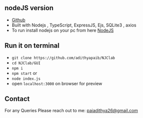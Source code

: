 ## nodeJS version

  

- [Github](https://github.com/adithyapaib/NJClab/tree/main/GUI)
- Built with Nodejs , TypeScript, ExpressJS, Ejs, SQLite3 , axios
- To run install nodejs on your pc from here [NodeJS](https://nodejs.org/en/download/)
 ## Run it on terminal
- `git clone https://github.com/adithyapaib/NJClab`
- `cd NJClab/GUI`
- `npm i`
- `npm start`
or
- `node index.js` 
- open `localhost:3000` on browser for preview
## Contact
For any Queries Please reach out to me: [paiadithya26@gmail.com
](mailto:paiadithya26@gmail.com)
